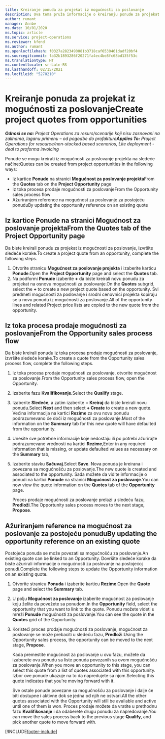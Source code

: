 ```yaml
---
title: Kreiranje ponuda za projekat iz mogućnosti za poslovanje
description: Ova tema pruža informacije o kreiranju ponude za projekat iz mogućnosti za poslovanje.
author: rumant
manager: Annbe
ms.date: 10/01/2020
ms.topic: article
ms.service: project-operations
ms.reviewer: kfend
ms.author: rumant
ms.openlocfilehash: f0327a2823490081b3718caf6530461dadf20bf4
ms.sourcegitcommit: fa32b1893286f20271fa4ec4be8fc68bd135f53c
ms.translationtype: HT
ms.contentlocale: sr-Latn-RS
ms.lasthandoff: 02/15/2021
ms.locfileid: "5278210"
---
```

# <a name="create-project-quotes-from-opportunities"></a><span data-ttu-id="27c07-103">Kreiranje ponuda za projekat iz mogućnosti za poslovanje</span><span class="sxs-lookup"><span data-stu-id="27c07-103">Create project quotes from opportunities</span></span>

<span data-ttu-id="27c07-104">_**Odnosi se na:** Project Operations za resurs/scenarije koji nisu zasnovani na zalihama, laganu primenu – od pogodbe do profakture_</span><span class="sxs-lookup"><span data-stu-id="27c07-104">_**Applies To:** Project Operations for resource/non-stocked based scenarios, Lite deployment - deal to proforma invoicing_</span></span>

<span data-ttu-id="27c07-105">Ponude se mogu kreirati iz mogućnosti za poslovanje projekta na sledeće načine:</span><span class="sxs-lookup"><span data-stu-id="27c07-105">Quotes can be created from project opportunities in the following ways:</span></span>

- <span data-ttu-id="27c07-106">Iz kartice **Ponude** na stranici **Mogućnost za poslovanje projekta**</span><span class="sxs-lookup"><span data-stu-id="27c07-106">From the **Quotes** tab on the **Project Opportunity** page</span></span>
- <span data-ttu-id="27c07-107">Iz toka procesa prodaje mogućnosti za poslovanje</span><span class="sxs-lookup"><span data-stu-id="27c07-107">From the Opportunity sales process flow</span></span>
- <span data-ttu-id="27c07-108">Ažuriranjem reference na mogućnost za poslovanje za postojeću ponudu</span><span class="sxs-lookup"><span data-stu-id="27c07-108">By updating the opportunity reference on an existing quote</span></span>

## <a name="from-the-quotes-tab-of-the-project-opportunity-page"></a><span data-ttu-id="27c07-109">Iz kartice Ponude na stranici Mogućnost za poslovanje projekta</span><span class="sxs-lookup"><span data-stu-id="27c07-109">From the Quotes tab of the Project Opportunity page</span></span>

<span data-ttu-id="27c07-110">Da biste kreirali ponudu za projekat iz mogućnosti za poslovanje, izvršite sledeće korake.</span><span class="sxs-lookup"><span data-stu-id="27c07-110">To create a project quote from an opportunity, complete the following steps.</span></span>

1. <span data-ttu-id="27c07-111">Otvorite stranicu **Mogućnost za poslovanje projekta** i izaberite karticu **Ponude**.</span><span class="sxs-lookup"><span data-stu-id="27c07-111">Open the **Project Opportunity** page and select the **Quotes** tab.</span></span> 
2. <span data-ttu-id="27c07-112">Na podformi **Ponude** izaberite **+** da biste kreirali novu ponudu za projekat na osnovu mogućnosti za poslovanje.</span><span class="sxs-lookup"><span data-stu-id="27c07-112">On the **Quotes** subgrid, select the **+** to create a new project quote based on the opportunity.</span></span> <span data-ttu-id="27c07-113">Svi predmeti mogućnosti za poslovanje i srodni cenovnici projekta kopiraju se u novu ponudu iz mogućnosti za poslovanje.</span><span class="sxs-lookup"><span data-stu-id="27c07-113">All of the opportunity lines and related Project price lists are copied to the new quote from the opportunity.</span></span>

## <a name="from-the-opportunity-sales-process-flow"></a><span data-ttu-id="27c07-114">Iz toka procesa prodaje mogućnosti za poslovanje</span><span class="sxs-lookup"><span data-stu-id="27c07-114">From the Opportunity sales process flow</span></span>

<span data-ttu-id="27c07-115">Da biste kreirali ponudu iz toka procesa prodaje mogućnosti za poslovanje, izvršite sledeće korake.</span><span class="sxs-lookup"><span data-stu-id="27c07-115">To create a quote from the Opportunity sales process flow, complete the following steps.</span></span>

1. <span data-ttu-id="27c07-116">Iz toka procesa prodaje mogućnosti za poslovanje, otvorite mogućnost za poslovanje.</span><span class="sxs-lookup"><span data-stu-id="27c07-116">From the Opportunity sales process flow, open the Opportunity.</span></span>
2. <span data-ttu-id="27c07-117">Izaberite fazu **Kvalifikovanje**.</span><span class="sxs-lookup"><span data-stu-id="27c07-117">Select the **Qualify** stage.</span></span> 
3. <span data-ttu-id="27c07-118">Izaberite **Sledeće**, a zatim izaberite **+ Kreiraj** da biste kreirali novu ponudu.</span><span class="sxs-lookup"><span data-stu-id="27c07-118">Select **Next** and then select **+ Create** to create a new quote.</span></span> <span data-ttu-id="27c07-119">Većina informacija na kartici **Rezime** za ovu novu ponudu podrazumevano će doći iz mogućnosti za poslovanje.</span><span class="sxs-lookup"><span data-stu-id="27c07-119">Most of the information on the **Summary** tab for this new quote will have defaulted from the opportunity.</span></span> 
4. <span data-ttu-id="27c07-120">Unesite sve potrebne informacije koje nedostaju ili po potrebi ažurirajte podrazumevane vrednosti na kartici **Rezime**,</span><span class="sxs-lookup"><span data-stu-id="27c07-120">Enter in any required information that is missing, or update defaulted values as necessary on the **Summary** tab,</span></span>
5. <span data-ttu-id="27c07-121">Izaberite stavku **Sačuvaj**.</span><span class="sxs-lookup"><span data-stu-id="27c07-121">Select **Save**.</span></span> <span data-ttu-id="27c07-122">Nova ponuda je kreirana i povezana sa mogućnošću za poslovanje.</span><span class="sxs-lookup"><span data-stu-id="27c07-122">The new quote is created and associated to the opportunity.</span></span> <span data-ttu-id="27c07-123">Sada možete da vidite informacije o ponudi na kartici **Ponude** na stranici **Mogućnost za poslovanje**.</span><span class="sxs-lookup"><span data-stu-id="27c07-123">You can now view the quote information on the **Quotes** tab of the **Opportunity** page.</span></span> 

   <span data-ttu-id="27c07-124">Proces prodaje mogućnosti za poslovanje prelazi u sledeću fazu, **Predloži**.</span><span class="sxs-lookup"><span data-stu-id="27c07-124">The Opportunity sales process moves to the next stage, **Propose**.</span></span>


## <a name="by-updating-the-opportunity-reference-on-an-existing-quote"></a><span data-ttu-id="27c07-125">Ažuriranjem reference na mogućnost za poslovanje za postojeću ponudu</span><span class="sxs-lookup"><span data-stu-id="27c07-125">By updating the opportunity reference on an existing quote</span></span>

<span data-ttu-id="27c07-126">Postojeća ponuda se može povezati sa mogućnošću za poslovanje.</span><span class="sxs-lookup"><span data-stu-id="27c07-126">An existing quote can be linked to an Opportunity.</span></span> <span data-ttu-id="27c07-127">Dovršite sledeće korake da biste ažurirali informacije o mogućnosti za poslovanje na postojećoj ponudi.</span><span class="sxs-lookup"><span data-stu-id="27c07-127">Complete the following steps to update the Opportunity information on an existing quote.</span></span>

1. <span data-ttu-id="27c07-128">Otvorite stranicu **Ponuda** i izaberite karticu **Rezime**.</span><span class="sxs-lookup"><span data-stu-id="27c07-128">Open the **Quote** page and select the **Summary** tab.</span></span>
2. <span data-ttu-id="27c07-129">U polju **Mogućnost za poslovanje** izaberite mogućnost za poslovanje koju želite da povežete sa ponudom.</span><span class="sxs-lookup"><span data-stu-id="27c07-129">In the **Opportunity** field, select the opportunity that you want to link to the quote.</span></span> <span data-ttu-id="27c07-130">Ponudu možete videti u mreži **Ponude** mogućnosti za poslovanje.</span><span class="sxs-lookup"><span data-stu-id="27c07-130">You can see the quote in the **Quotes** grid of the Opportunity.</span></span> 
3. <span data-ttu-id="27c07-131">Koristeći proces prodaje mogućnosti za poslovanje, mogućnost za poslovanje se može prebaciti u sledeću fazu, **Predloži**.</span><span class="sxs-lookup"><span data-stu-id="27c07-131">Using the Opportunity sales process, the opportunity can be moved to the next stage, **Propose**.</span></span> 

   <span data-ttu-id="27c07-132">Kada premestite mogućnost za poslovanje u ovu fazu, možete da izaberete ovu ponudu sa liste ponuda povezanih sa ovom mogućnošću za poslovanje.</span><span class="sxs-lookup"><span data-stu-id="27c07-132">When you move an opportunity to this stage, you can select this quote from a list of quotes associated with this opportunity.</span></span> <span data-ttu-id="27c07-133">Izbor ove ponude ukazuje na to da napredujete sa njom.</span><span class="sxs-lookup"><span data-stu-id="27c07-133">Selecting this quote indicates that you're moving forward with it.</span></span>

   <span data-ttu-id="27c07-134">Sve ostale ponude povezane sa mogućnošću za poslovanje i dalje će biti dostupne i aktivne dok se jedna od njih ne ostvari.</span><span class="sxs-lookup"><span data-stu-id="27c07-134">All the other quotes associated with the Opportunity will still be available and active until one of them is won.</span></span> <span data-ttu-id="27c07-135">Proces prodaje možete da vratite u prethodnu fazu **Kvalifikovanje** i da odaberete drugu ponudu za napredovanje.</span><span class="sxs-lookup"><span data-stu-id="27c07-135">You can move the sales process back to the previous stage **Qualify**, and pick another quote to move forward with.</span></span>


[!INCLUDE[footer-include](../includes/footer-banner.md)]